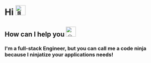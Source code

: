# Hi <picture><source srcset="https://fonts.gstatic.com/s/e/notoemoji/latest/1f44b/512.webp" type="image/webp"><img src="https://fonts.gstatic.com/s/e/notoemoji/latest/1f44b/512.gif" alt="👋" width="32" height="32">
</picture>

## How can I help you <picture> <source srcset="https://fonts.gstatic.com/s/e/notoemoji/latest/263a_fe0f/512.webp" type="image/webp"><img src="https://fonts.gstatic.com/s/e/notoemoji/latest/263a_fe0f/512.gif" alt="☺" width="32" height="32">
</picture>

### I'm a full-stack Engineer, but you can call me a code ninja because I ninjatize your applications needs!









<!--
<img src="https://github-readme-streak-stats.herokuapp.com/?user=Smailya&theme=tokyonight" alt="mystreak"/>
 [![LinkedIn](https://img.shields.io/badge/LinkedIn-Profile-blue?style=for-the-badge&logo=linkedin&logoColor=white)](https://www.linkedin.com/in/ismail-cisse/)

**Smailya/Smailya** is a ✨ _special_ ✨ repository because its `README.md` (this file) appears on your GitHub profile.

Here are some ideas to get you started:

- 🔭 I’m currently working on ...
- 🌱 I’m currently learning ...
- 👯 I’m looking to collaborate on ...
- 🤔 I’m looking for help with ...
- 💬 Ask me about ...
- 📫 How to reach me: ...
- 😄 Pronouns: ...
- ⚡ Fun fact: ...
-->
